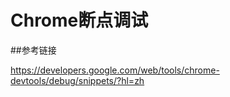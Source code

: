 # Chrome断点调试



##参考链接

<https://developers.google.com/web/tools/chrome-devtools/debug/snippets/?hl=zh>